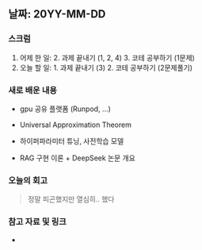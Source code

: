 ## 날짜: 20YY-MM-DD

### 스크럼
1. 어제 한 일: 2. 과제 끝내기 (1, 2, 4) 3. 코테 공부하기 (1문제)
2. 오늘 할 일: 1. 과제 끝내기 (3) 2. 코테 공부하기 (2문제풀기)

### 새로 배운 내용
- gpu 공유 플랫폼 (Runpod, ...)

- Universal Approximation Theorem

- 하이퍼파라미터 튜닝, 사전학습 모델 

- RAG 구현 이론 + DeepSeek 논문 개요

### 오늘의 회고
> 정말 피곤했지만 열심히.. 했다

### 참고 자료 및 링크
- 